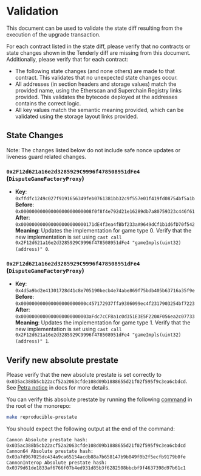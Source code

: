 # Validation

This document can be used to validate the state diff resulting from the execution of the upgrade transaction.

For each contract listed in the state diff, please verify that no contracts or state changes shown in the Tenderly diff
are missing from this document. Additionally, please verify that for each contract:

- The following state changes (and none others) are made to that contract. This validates that no unexpected state
  changes occur.
- All addresses (in section headers and storage values) match the provided name, using the Etherscan and Superchain
  Registry links provided. This validates the bytecode deployed at the addresses contains the correct logic.
- All key values match the semantic meaning provided, which can be validated using the storage layout links provided.

## State Changes

Note: The changes listed below do not include safe nonce updates or liveness guard related changes.

### `0x2F12d621a16e2d3285929C9996f478508951dFe4` (`DisputeGameFactoryProxy`)

- **Key**: `0xffdfc1249c027f9191656349feb0761381bb32c9f557e01f419fd08754bf5a1b` <br/>
  **Before**: `0x00000000000000000000000008f0f8f4e792d21e16289db7a80759323c446f61` <br/>
  **After**: `0x000000000000000000000000171dE4f3ea4fBbf233aA9649dCf1b1d6fD70f542` <br/>
  **Meaning**: Updates the implementation for game type 0. Verify that the new implementation is set using
  `cast call 0x2F12d621a16e2d3285929C9996f478508951dFe4 "gameImpls(uint32)(address)" 0`.

### `0x2F12d621a16e2d3285929C9996f478508951dFe4` (`DisputeGameFactoryProxy`)

- **Key**: `0x4d5a9bd2e41301728d41c8e705190becb4e74abe869f75bdb405b63716a35f9e` <br/>
  **Before**: `0x000000000000000000000000c457172937ffa9306099ec4f2317903254bf7223` <br/>
  **After**: `0x0000000000000000000000003aFdc7cCF8a1c0d351E3E5F220AF056ea2c07733` <br/>
  **Meaning**: Updates the implementation for game type 1. Verify that the new implementation is set using
  `cast call 0x2F12d621a16e2d3285929C9996f478508951dFe4 "gameImpls(uint32)(address)" 1`.

## Verify new absolute prestate

Please verify that the new absolute prestate is set correctly to `0x035ac388b5cb22acf52a2063cfde108d09b1888655d21f02f595f9c3ea6cbdcd`. See [Petra notice](https://docs.optimism.io/notices/pectra-changes#verify-the-new-absolute-prestate) in docs for more details. 

You can verify this absolute prestate by running the following [command](https://github.com/ethereum-optimism/optimism/blob/6819d8a4e787df2adcd09305bc3057e2ca4e58d9/Makefile#L133-L135) in the root of the monorepo:

```bash
make reproducible-prestate
```

You should expect the following output at the end of the command:

```bash
Cannon Absolute prestate hash: 
0x035ac388b5cb22acf52a2063cfde108d09b1888655d21f02f595f9c3ea6cbdcd
Cannon64 Absolute prestate hash: 
0x03a7d967025dc434a9ca65154acdb88a7b658147b9b049f0b2f5ecfb9179b0fe
CannonInterop Absolute prestate hash: 
0x0379d61de1833af6766f07b4ed931d85b3f6282508bbcbf9f4637398d97b61c1
```